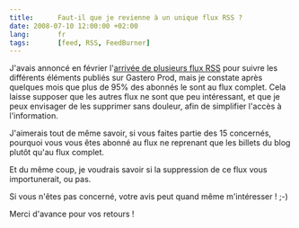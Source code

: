 ```yaml
---
title:      Faut-il que je revienne à un unique flux RSS ?
date: 2008-07-10 12:00:00 +02:00
lang:       fr
tags:       [feed, RSS, FeedBurner]
---
```


J'avais annoncé en février l'[arrivée de plusieurs flux RSS](/2008/02/avis-de-turbulences-dans-les-flux-rss-de-gastero-prod.html) pour suivre les différents éléments publiés sur Gastero Prod, mais je constate après quelques mois que plus de 95% des abonnés le sont au flux complet. Cela laisse supposer que les autres flux ne sont que peu intéressant, et que je peux envisager de les supprimer sans douleur, afin de simplifier l'accès à l'information.

J'aimerais tout de même savoir, si vous faites partie des 15 concernés, pourquoi vous vous êtes abonné au flux ne reprenant que les billets du blog plutôt qu'au flux complet.

Et du même coup, je voudrais savoir si la suppression de ce flux vous importunerait, ou pas.

Si vous n'êtes pas concerné, votre avis peut quand même m'intéresser ! ;-)

Merci d'avance pour vos retours !
